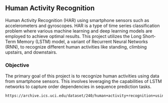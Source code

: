## Human Activity Recognition
Human Activity Recognition (HAR) using smartphone sensors such as accelerometers and gyroscopes. HAR is a type of time series classification problem where various machine learning and deep learning models are employed to achieve optimal results. This project utilizes the Long Short-Term Memory (LSTM) model, a variant of Recurrent Neural Networks (RNN), to recognize different human activities like standing, climbing upstairs, and downstairs.

### Objective

The primary goal of this project is to recognize human activities using data from smartphone sensors. This involves leveraging the capabilities of LSTM networks to capture order dependencies in sequence prediction tasks.








    https://archive.ics.uci.edu/dataset/240/human+activity+recognition+using+smartphones


